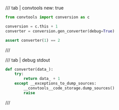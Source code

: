 /// tab | convtools
    new: true

```python
from convtools import conversion as c

conversion = c.this + 1
converter = conversion.gen_converter(debug=True)

assert converter(1) == 2

```
///

/// tab | debug stdout
```python
def converter(data_):
    try:
        return data_ + 1
    except __exceptions_to_dump_sources:
        __convtools__code_storage.dump_sources()
        raise


```
///

